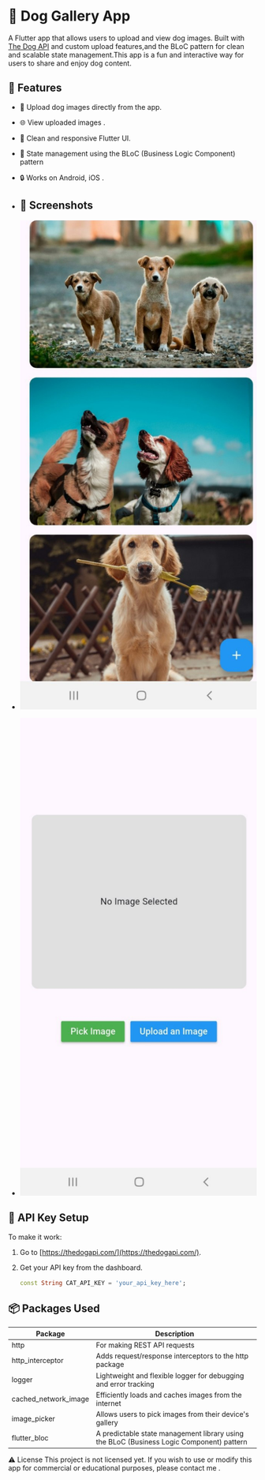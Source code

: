 # 🐶 Dog Gallery App

A Flutter app that allows users to upload and view dog images. Built with [The Dog API](https://www.thedogapi.com/) and custom upload features,and the BLoC pattern for clean and scalable state management.This app is a fun and interactive way for users to share and enjoy dog content.
 
## 🚀 Features

- 📸 Upload dog images directly from the app.
- 🌐 View uploaded images .
- 🎨 Clean and responsive Flutter UI.
- 🔄 State management using the BLoC (Business Logic Component) pattern
- 🔒 Works on Android, iOS .

- ## 📸 Screenshots
- ![Home Screen](lib/screenshots/home_page.jpg)
- ![Upload Screen](lib/screenshots/upload_page.jpg)

## 🔐 API Key Setup

To make it work:

1. Go to [https://thedogapi.com/](https://thedogapi.com/).
2. Get your API key from the dashboard. 

   ```dart
   const String CAT_API_KEY = 'your_api_key_here';

## 📦 Packages Used

| Package                 | Description                                                                 |
|-------------------------|-----------------------------------------------------------------------------|
| http                  | For making REST API requests                                                |
| http_interceptor      | Adds request/response interceptors to the http package                      |
| logger                | Lightweight and flexible logger for debugging and error tracking            |
| cached_network_image  | Efficiently loads and caches images from the internet                       |
| image_picker          | Allows users to pick images from their device's gallery                     |
| flutter_bloc          | A predictable state management library using the BLoC (Business Logic Component) pattern |




⚠️ License
This project is not licensed yet.
If you wish to use or modify this app for commercial or educational purposes, please contact me .

